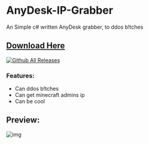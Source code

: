 # AnyDesk-IP-Grabber
An Simple c# written AnyDesk grabber, to ddos b!tches

## [**Download Here**](https://github.com/fknMega/AnyDesk-IP-Grabber/releases/tag/Releases)
[![Github All Releases](https://img.shields.io/github/downloads/fknMega/AnyDesk-IP-Grabber/total.svg)]()


### Features:
- Can ddos b!tches
- Can get minecraft admins ip
- Can be cool






## Preview:

![img](https://media.discordapp.net/attachments/931150864729657395/948591390395334686/unknown.png)
